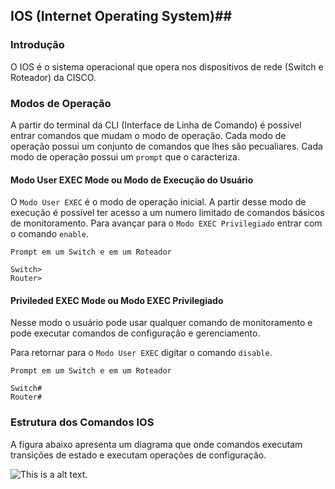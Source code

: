## IOS (Internet Operating System)##

### Introdução 
>
O IOS é o sistema operacional que opera nos dispositivos de rede (Switch e Roteador) da CISCO.
>

### Modos de Operação
>
A partir do terminal da CLI (Interface de Linha de Comando) é possível entrar comandos que mudam o modo de operação. Cada modo de operação possui um conjunto de comandos que lhes são pecualiares. Cada modo de operação possui um `prompt` que o caracteriza. 
>

#### Modo User EXEC Mode ou Modo de Execução do Usuário
>
O `Modo User EXEC` é o modo de operação inicial. A partir desse modo de execução é possível ter acesso a um numero limitado de comandos básicos de monitoramento. Para avançar para o `Modo EXEC Privilegiado` entrar com o comando `enable`.
>
>
`Prompt em um Switch e em um Roteador`
>
```
Switch>
Router>
````

#### Privileded EXEC Mode ou Modo EXEC Privilegiado
>
Nesse modo o usuário pode usar qualquer comando de monitoramento e pode executar comandos de configuração e gerenciamento. 
>
>
Para retornar para o `Modo User EXEC` digitar o comando `disable`.
>
>
`Prompt em um Switch e em um Roteador`
>
```
Switch#
Router# 
````

### Estrutura dos Comandos IOS
>
A figura abaixo apresenta um diagrama que onde comandos executam transições de estado e executam operações de configuração.   
>

![This is a alt text.](/99-figuras/comandos_IOS.png "Estrutura dos comandos IOS.")

